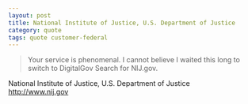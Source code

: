 ```yaml
---
layout: post
title: National Institute of Justice, U.S. Department of Justice
category: quote
tags: quote customer-federal
---
```


> Your service is phenomenal. I cannot believe I waited this long to switch to DigitalGov Search for NIJ.gov.

National Institute of Justice, U.S. Department of Justice  
<http://www.nij.gov>
